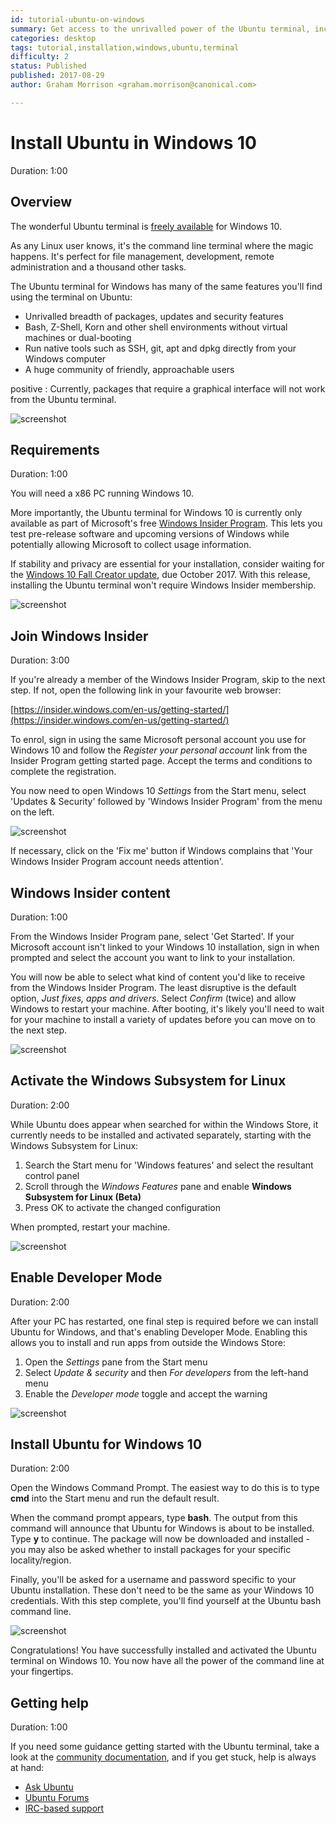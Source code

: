 ```yaml
---
id: tutorial-ubuntu-on-windows
summary: Get access to the unrivalled power of the Ubuntu terminal, including tools such as SSH, apt and vim, directly on your Windows 10 computer.
categories: desktop
tags: tutorial,installation,windows,ubuntu,terminal
difficulty: 2
status: Published
published: 2017-08-29
author: Graham Morrison <graham.morrison@canonical.com>

---
```


# Install Ubuntu in Windows 10
Duration: 1:00

## Overview

The wonderful Ubuntu terminal is [freely available][msubuntu] for Windows 10.

As any Linux user knows, it's the command line terminal where the magic happens. It's perfect for file management, development, remote administration and a thousand other tasks.

The Ubuntu terminal for Windows has many of the same features you'll find using the terminal on Ubuntu:

- Unrivalled breadth of packages, updates and security features
- Bash, Z-Shell, Korn and other shell environments without virtual machines or dual-booting
- Run native tools such as SSH, git, apt and dpkg directly from your Windows computer
- A huge community of friendly, approachable users

positive
: Currently, packages that require a graphical interface will not work from the Ubuntu terminal.

![screenshot](https://assets.ubuntu.com/v1/86b2a146-win10-ubuntu-startmenu.png)

## Requirements
Duration: 1:00

You will need a x86 PC running Windows 10.

More importantly, the Ubuntu terminal for Windows 10 is currently only available as part of Microsoft's free [Windows Insider Program][windowsinsider]. This lets you test pre-release software and upcoming versions of Windows while potentially allowing Microsoft to collect usage information.

If stability and privacy are essential for your installation, consider waiting for the [Windows 10 Fall Creator update][win10fall], due October 2017. With this release, installing the Ubuntu terminal won't require Windows Insider membership.

![screenshot](https://assets.ubuntu.com/v1/da4c0355-win10-ubuntu-insider.png)

## Join Windows Insider
Duration: 3:00

If you're already a member of the Windows Insider Program, skip to the next step. If not, open the following link in your favourite web browser:

[https://insider.windows.com/en-us/getting-started/](https://insider.windows.com/en-us/getting-started/)

To enrol, sign in using the same Microsoft personal account you use for Windows 10 and follow the *Register your personal account* link from the Insider Program getting started page. Accept the terms and conditions to complete the registration.

You now need to open Windows 10 *Settings* from the Start menu, select 'Updates & Security' followed by 'Windows Insider Program' from the menu on the left.

![screenshot](https://assets.ubuntu.com/v1/c4ad72ed-win10-ubuntu-settings.png)

If necessary, click on the 'Fix me' button if Windows complains that 'Your Windows Insider Program account needs attention'.

## Windows Insider content
Duration: 1:00

From the Windows Insider Program pane, select 'Get Started'. If your Microsoft account isn't linked to your Windows 10 installation, sign in when prompted and select the account you want to link to your installation.

You will now be able to select what kind of content you'd like to receive from the Windows Insider Program. The least disruptive is the default option, *Just fixes, apps and drivers*. Select *Confirm* (twice) and allow Windows to restart your machine. After booting, it's likely you'll need to wait for your machine to install a variety of updates before you can move on to the next step.
 
![screenshot](https://assets.ubuntu.com/v1/35588b47-win10-ubuntu-content.png) 

## Activate the Windows Subsystem for Linux
Duration: 2:00

While Ubuntu does appear when searched for within the Windows Store, it currently needs to be installed and activated separately, starting with the Windows Subsystem for Linux:

1. Search the Start menu for 'Windows features' and select the resultant control panel
1. Scroll through the *Windows Features* pane and enable **Windows Subsystem for Linux (Beta)**
1. Press OK to activate the changed configuration

When prompted, restart your machine. 

![screenshot](https://assets.ubuntu.com/v1/c18526f7-win10-ubuntu-features.png)

## Enable Developer Mode
Duration: 2:00

After your PC has restarted, one final step is required before we can install Ubuntu for Windows, and that's enabling Developer Mode. Enabling this allows you to install and run apps from outside the Windows Store:

1. Open the *Settings* pane from the Start menu
1. Select *Update & security* and then *For developers* from the left-hand menu
1. Enable the *Developer mode* toggle and accept the warning

![screenshot](https://assets.ubuntu.com/v1/89947730-win10-ubuntu-devmode.png)

## Install Ubuntu for Windows 10
Duration: 2:00

Open the Windows Command Prompt. The easiest way to do this is to type **cmd** into the Start menu and run the default result.

When the command prompt appears, type **bash**. The output from this command will announce that Ubuntu for Windows is about to be installed. Type **y** to continue. The package will now be downloaded and installed - you may also be asked whether to install packages for your specific locality/region. 

Finally, you'll be asked for a username and password specific to your Ubuntu installation. These don't need to be the same as your Windows 10 credentials. With this step complete, you'll find yourself at the Ubuntu bash command line. 

![screenshot](https://assets.ubuntu.com/v1/05a35ed8-win10-ubuntu-bash-complete.png)

Congratulations! You have successfully installed and activated the Ubuntu terminal on Windows 10. You now have all the power of the command line at your fingertips.

## Getting help
Duration: 1:00

If you need some guidance getting started with the Ubuntu terminal, take a look at the [community documentation][commdocs], and if you get stuck, help is always at hand:

* [Ask Ubuntu][askubuntu]
* [Ubuntu Forums][forums]
* [IRC-based support][ubuntuirc]

<!-- LINKS -->
[msubuntu]: https://www.microsoft.com/en-us/store/p/ubuntu/9nblggh4msv6
[getstartedcli]: https://help.ubuntu.com/community/UsingTheTerminal
[windowsinsider]: https://insider.windows.com/en-us/
[storelink]: ms-windows-store://pdp/?productid=9NBLGGH4MSV6&referrer=unistoreweb&scenario=click&webig=11a9a85f-44f0-4cf5-ac1f-d9e148f2c23b&muid=01A3F9D8DEC2605B1426F331DF03617B
[win10fall]: https://www.microsoft.com/en-us/windows/upcoming-features
[commdocs]: https://help.ubuntu.com/community/UsingTheTerminal
[askubuntu]: https://askubuntu.com/
[forums]: https://ubuntuforums.org/
[ubuntuirc]: https://wiki.ubuntu.com/IRC/ChannelList

